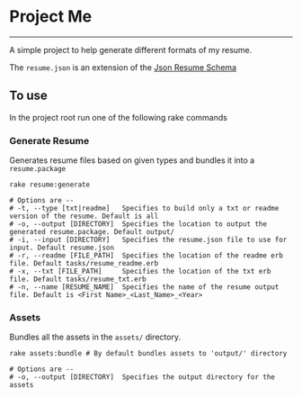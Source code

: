 # Project Me

---

A simple project to help generate different formats of my resume.

The `resume.json` is an extension of the [Json Resume Schema](https://jsonresume.org/)

## To use

In the project root run one of the following rake commands

### Generate Resume

Generates resume files based on given types and bundles it into a `resume.package`

```
rake resume:generate

# Options are --
# -t, --type [txt|readme]   Specifies to build only a txt or readme version of the resume. Default is all
# -o, --output [DIRECTORY]  Specifies the location to output the generated resume.package. Default output/
# -i, --input [DIRECTORY]   Specifies the resume.json file to use for input. Default resume.json
# -r, --readme [FILE_PATH]  Specifies the location of the readme erb file. Default tasks/resume_readme.erb
# -x, --txt [FILE_PATH]     Specifies the location of the txt erb file. Default tasks/resume_txt.erb
# -n, --name [RESUME_NAME]  Specifies the name of the resume output file. Default is <First Name>_<Last_Name>_<Year>

```

### Assets

Bundles all the assets in the `assets/` directory.

```
rake assets:bundle # By default bundles assets to 'output/' directory

# Options are --
# -o, --output [DIRECTORY]  Specifies the output directory for the assets

```
